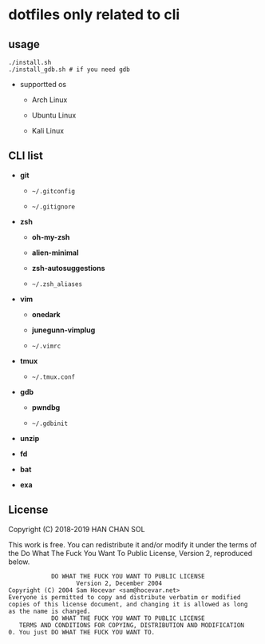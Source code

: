 # dotfiles only related to cli

## usage

```shell
./install.sh
./install_gdb.sh # if you need gdb
```

- supportted os

  - Arch Linux

  - Ubuntu Linux

  - Kali Linux

## CLI list

- **git**

  - `~/.gitconfig`

  - `~/.gitignore`

- **zsh**

  - **oh-my-zsh**

  - **alien-minimal** 

  - **zsh-autosuggestions**

  - `~/.zsh_aliases`

- **vim**

  - **onedark** 

  - **junegunn-vimplug**

  - `~/.vimrc`

- **tmux**

  - `~/.tmux.conf`

- **gdb**

  - **pwndbg** 

  - `~/.gdbinit`

- **unzip**

- **fd**

- **bat**

- **exa**

## License

Copyright (C) 2018-2019 HAN CHAN SOL

This work is free. You can redistribute it and/or modify it under the
terms of the Do What The Fuck You Want To Public License, Version 2,
reproduced below.

                DO WHAT THE FUCK YOU WANT TO PUBLIC LICENSE
                       Version 2, December 2004
    Copyright (C) 2004 Sam Hocevar <sam@hocevar.net>
    Everyone is permitted to copy and distribute verbatim or modified
    copies of this license document, and changing it is allowed as long
    as the name is changed.
                DO WHAT THE FUCK YOU WANT TO PUBLIC LICENSE
       TERMS AND CONDITIONS FOR COPYING, DISTRIBUTION AND MODIFICATION
    0. You just DO WHAT THE FUCK YOU WANT TO.
